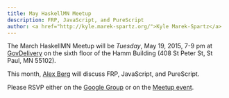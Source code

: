 ```yaml
---
title: May HaskellMN Meetup
description: FRP, JavaScript, and PureScript
author: <a href="http://kyle.marek-spartz.org/">Kyle Marek-Spartz</a>
---
```


The March HaskellMN Meetup will be *Tuesday*, May 19,
2015, 7-9 pm at [GovDelivery](http://www.govdelivery.com/) on the
sixth floor of the Hamm Building (408 St Peter St, St Paul, MN 55102).

This month, [Alex Berg](https://twitter.com/alex_berg) will discuss FRP, JavaScript, and PureScript.

Please RSVP either on the
[Google Group](https://groups.google.com/forum/#!forum/haskellmn)
or on the
[Meetup event](http://www.meetup.com/HaskellMN/events/221321222/).
